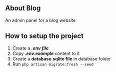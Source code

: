 ## About Blog

An admin panel for a blog website


## How to setup the project
1. Create a ***.env file***
2. Copy ***.env.example*** content to it
3. Create a **database.sqlite file** in database folder
4. Run `php artisan migrate:fresh --seed`
